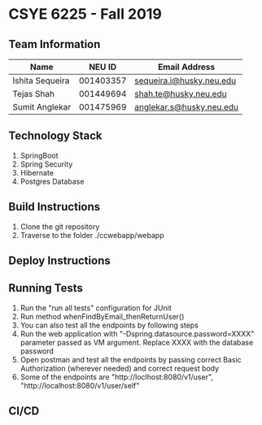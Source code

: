 # CSYE 6225 - Fall 2019

## Team Information

| Name | NEU ID | Email Address |
| --- | --- | --- |
| Ishita Sequeira| 001403357 | sequeira.i@husky.neu.edu |
| Tejas Shah | 001449694 | shah.te@husky.neu.edu |
| Sumit Anglekar | 001475969 | anglekar.s@husky.neu.edu |

## Technology Stack
1. SpringBoot
2. Spring Security
3. Hibernate
4. Postgres Database

## Build Instructions
1. Clone the git repository 
2. Traverse to the folder ./ccwebapp/webapp

## Deploy Instructions


## Running Tests
1. Run the "run all tests" configuration for JUnit
2. Run method  whenFindByEmail_thenReturnUser()
3. You can also test all the endpoints by following steps
4. Run the web application with "-Dspring.datasource.password=XXXX" parameter passed as VM argument. Replace XXXX with the database password
5. Open postman and test all the endpoints by passing correct Basic Authorization (wherever needed) and correct request body
6. Some of the endpoints are "http://loclhost:8080/v1/user", "http://localhost:8080/v1/user/self"

## CI/CD
